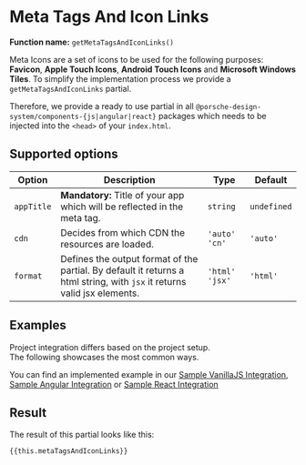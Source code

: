 # Meta Tags And Icon Links
**Function name:** `getMetaTagsAndIconLinks()`

Meta Icons are a set of icons to be used for the following purposes: **Favicon**, **Apple Touch Icons**, **Android Touch Icons** and **Microsoft Windows Tiles**.
To simplify the implementation process we provide a `getMetaTagsAndIconLinks` partial.

Therefore, we provide a ready to use partial in all `@porsche-design-system/components-{js|angular|react}` packages which needs to be injected into the `<head>` of your `index.html`.

## Supported options

| Option     | Description                                                                                                              | Type             | Default     |
|------------|--------------------------------------------------------------------------------------------------------------------------|------------------|-------------|
| `appTitle` | **Mandatory:** Title of your app which will be reflected in the meta tag.                                                | `string`         | `undefined` |
| `cdn`      | Decides from which CDN the resources are loaded.                                                                         | `'auto'` `'cn'`  | `'auto'`    |
| `format`   | Defines the output format of the partial. By default it returns a html string, with `jsx` it returns valid jsx elements. | `'html'` `'jsx'` | `'html'`    |

## Examples

Project integration differs based on the project setup.  
The following showcases the most common ways.

<PartialDocs name="getMetaTagsAndIconLinks" :params="params" location="head"></PartialDocs>

You can find an implemented example in our [Sample VanillaJS Integration](https://github.com/porscheui/sample-integration-vanillajs), [Sample Angular Integration](https://github.com/porscheui/sample-integration-angular) or [Sample React Integration](https://github.com/porscheui/sample-integration-react)

## Result

The result of this partial looks like this:

<pre><code class="language-html readonly">{{this.metaTagsAndIconLinks}}</code></pre>

<script lang="ts">
import Vue from 'vue';
import Component from 'vue-class-component';
import { getMetaTagsAndIconLinks } from '@porsche-design-system/components-js/partials';

@Component
export default class Code extends Vue {
  public metaTagsAndIconLinks = getMetaTagsAndIconLinks({ appTitle: 'TITLE_OF_YOUR_APP' }).replaceAll('><', '>\n<');
  public params = [
    {
      value: "{ appTitle: 'TITLE_OF_YOUR_APP' }",
      comment: 'with appTitle only'
    },
    {
      value: "{ appTitle: 'TITLE_OF_YOUR_APP', cdn: 'cn' }",
      comment: 'force using China CDN'
    },
  ];
}
</script>
